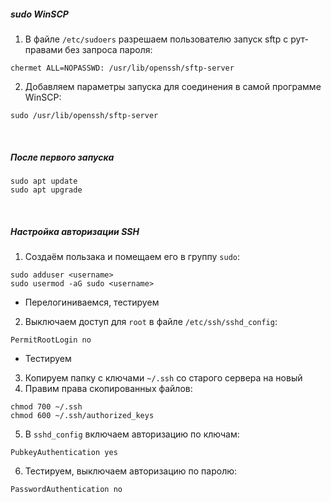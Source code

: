 ##### sudo WinSCP 
1. В файле `/etc/sudoers` разрешаем пользователю запуск sftp с рут-правами без запроса пароля:
```
chermet ALL=NOPASSWD: /usr/lib/openssh/sftp-server
```
2. Добавляем параметры запуска для соединения в самой программе WinSCP:
```
sudo /usr/lib/openssh/sftp-server
```
<br>

##### После первого запуска
```
sudo apt update
sudo apt upgrade
```
<br>

##### Настройка авторизации SSH
1. Создаём пользака и помещаем его в группу `sudo`:
```
sudo adduser <username>
sudo usermod -aG sudo <username>
```
* Перелогиниваемся, тестируем
2. Выключаем доступ для `root` в файле `/etc/ssh/sshd_config`:
```
PermitRootLogin no
```
* Тестируем
3. Копируем папку с ключами `~/.ssh` со старого сервера на новый
4. Правим права скопированных файлов:
```
chmod 700 ~/.ssh
chmod 600 ~/.ssh/authorized_keys
```
5. В `sshd_config` включаем авторизацию по ключам:
```
PubkeyAuthentication yes
```
6. Тестируем, выключаем авторизацию по паролю:
```
PasswordAuthentication no
```
